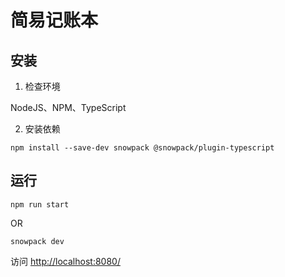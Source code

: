 # 简易记账本

## 安装

1. 检查环境

NodeJS、NPM、TypeScript

2. 安装依赖

`npm install --save-dev snowpack @snowpack/plugin-typescript`

## 运行

`npm run start`

OR

`snowpack dev`

访问 [http://localhost:8080/](http://localhost:8080/)

